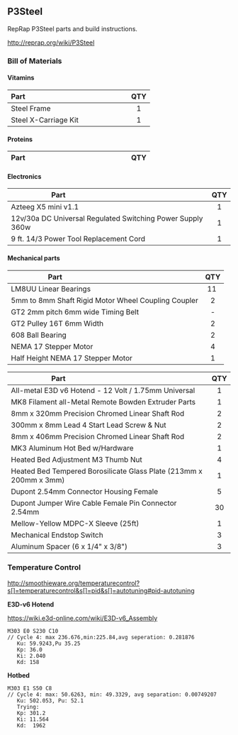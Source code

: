P3Steel
---
RepRap P3Steel parts and build instructions.

http://reprap.org/wiki/P3Steel

### Bill of Materials

#### Vitamins

| Part                                                                |  QTY  |
|---------------------------------------------------------------------|:-----:|
| Steel Frame                                                         |   1   | 
| Steel X-Carriage Kit                                                |   1   |

#### Proteins

| Part                                                                |  QTY  |
|---------------------------------------------------------------------|:-----:|


#### Electronics

| Part                                                                |  QTY  |
|---------------------------------------------------------------------|:-----:|
| Azteeg X5 mini v1.1                                                 |   1   |
| 12v/30a DC Universal Regulated Switching Power Supply 360w          |   1   |
| 9 ft. 14/3 Power Tool Replacement Cord                              |   1   |


#### Mechanical parts

| Part                                                                |  QTY  |
|---------------------------------------------------------------------|:-----:|
| LM8UU Linear Bearings                                               |  11   |
| 5mm to 8mm Shaft Rigid Motor Wheel Coupling Coupler                 |   2   |
| GT2 2mm pitch 6mm wide Timing Belt                                  |   -   |
| GT2 Pulley 16T 6mm Width                                            |   2   |
| 608 Ball Bearing                                                    |   2   |
| NEMA 17 Stepper Motor                                               |   4   |
| Half Height NEMA 17 Stepper Motor                                   |   1   |



| Part                                                                |  QTY  |
|---------------------------------------------------------------------|:-----:|
| All-metal E3D v6 Hotend - 12 Volt / 1.75mm Universal                |   1   |
| MK8 Filament all-Metal Remote Bowden Extruder Parts                 |   1   |
| 8mm x 320mm Precision Chromed Linear Shaft Rod                      |   2   |
| 300mm x 8mm Lead 4 Start Lead Screw & Nut                           |   2   |
| 8mm x 406mm Precision Chromed Linear Shaft Rod                      |   2   |
| MK3 Aluminum Hot Bed w/Hardware                                     |   1   |
| Heated Bed Adjustment M3 Thumb Nut                                  |   4   |
| Heated Bed Tempered Borosilicate Glass Plate (213mm x 200mm x 3mm)  |   1   |
| Dupont 2.54mm Connector Housing Female                              |   5   |
| Dupont Jumper Wire Cable Female Pin Connector 2.54mm                |  30   |
| Mellow-Yellow MDPC-X Sleeve (25ft)                                  |   1   |
| Mechanical Endstop Switch                                           |   3   |
| Aluminum Spacer (6 x 1/4" x 3/8")                                   |   3   |


### Temperature Control

http://smoothieware.org/temperaturecontrol?s[]=temperaturecontrol&s[]=pid&s[]=autotuning#pid-autotuning


**E3D-v6 Hotend**

https://wiki.e3d-online.com/wiki/E3D-v6_Assembly

```shell
M303 E0 S230 C10
// Cycle 4: max 236.676,min:225.84,avg seperation: 0.281876
   Ku: 59.9243,Pu 35.25
   Kp: 36.0
   Ki: 2.040
   Kd: 158
```

**Hotbed**

```shell
M303 E1 S50 C8
// Cycle 4: max: 50.6263, min: 49.3329, avg separation: 0.00749207
   Ku: 502.053, Pu: 52.1
   Trying:
   Kp: 301.2
   Ki: 11.564
   Kd:  1962
```
